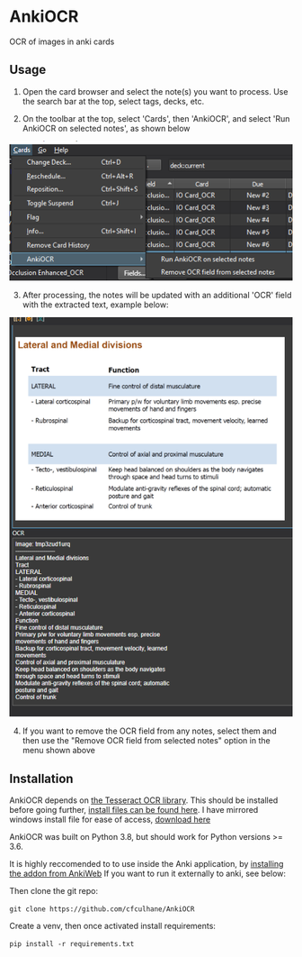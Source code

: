 # AnkiOCR
OCR of images in anki cards

## Usage

1. Open the card browser and select the note(s) you want to process. Use the search bar at the top, select tags, decks, etc.

2. On the toolbar at the top, select 'Cards', then 'AnkiOCR', and select 'Run AnkiOCR on selected notes', as shown below

![docs/menu.png](docs/menu.png) 

3. After processing, the notes will be updated with an additional 'OCR' field with the extracted text, example below:

![docs/update_field.png](docs/update_field.png) 

4. If you want to remove the OCR field from any notes, select them and then use the "Remove OCR field from selected notes" option in the menu shown above

## Installation

AnkiOCR depends on [the Tesseract OCR library](https://github.com/tesseract-ocr/tesseract).
This should be installed before going further, [install files can be found here](https://tesseract-ocr.github.io/tessdoc/Home.html).
I have mirrored windows install file for ease of access, [download here](https://github.com/cfculhane/AnkiOCR/raw/master/deps/win/tesseract-ocr-w64-setup-v5.0.0-alpha.20200328.exe) 

AnkiOCR was built on Python 3.8, but should work for Python versions >= 3.6.

It is highly reccomended to to use inside the Anki application, by [installing the addon from AnkiWeb](https://ankiweb.net/shared/info/450181164)
If you want to run it externally to anki, see below:

Then clone the git repo:

`git clone https://github.com/cfculhane/AnkiOCR`

Create a venv, then once activated install requirements:

`pip install -r requirements.txt`





